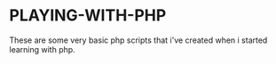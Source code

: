 # PLAYING-WITH-PHP
These are some very basic php scripts that i've created when i started learning with php.
